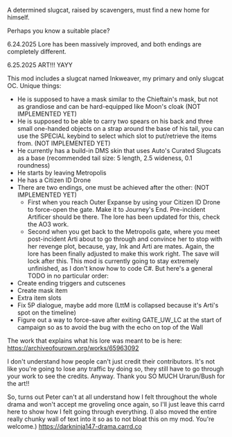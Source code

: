 A determined slugcat, raised by scavengers, must find a new home for himself.

Perhaps you know a suitable place?

6.24.2025 Lore has been massively improved, and both endings are completely different.

6.25.2025 ART!!! YAYY

This mod includes a slugcat named Inkweaver, my primary and only slugcat OC. Unique things:
- He is supposed to have a mask similar to the Chieftain's mask, but not as grandiose and can be hard-equipped like Moon's cloak (NOT IMPLEMENTED YET)
- He is supposed to be able to carry two spears on his back and three small one-handed objects on a strap around the base of his tail, you can use the SPECIAL keybind to select which slot to put/retrieve the items from. (NOT IMPLEMENTED YET)
- He currently has a build-in DMS skin that uses Auto's Curated Slugcats as a base (recommended tail size: 5 length, 2.5 wideness, 0.1 roundness)
- He starts by leaving Metropolis
- He has a Citizen ID Drone
- There are two endings, one must be achieved after the other: (NOT IMPLEMENTED YET)
    - First when you reach Outer Expanse by using your Citizen ID Drone to force-open the gate. Make it to Journey's End. Pre-incident Artificer should be there. The lore has been updated for this, check the AO3 work.
    - Second when you get back to the Metropolis gate, where you meet post-incident Arti about to go through and convince her to stop with her revenge plot, because, yay, Ink and Arti are mates. Again, the lore has been finally adjusted to make this work right. The save will lock after this.
This mod is currently going to stay extremely unfinished, as I don't know how to code C#. But here's a general TODO in no particular order:
- Create ending triggers and cutscenes
- Create mask item
- Extra item slots
- Fix 5P dialogue, maybe add more (LttM is collapsed because it's Arti's spot on the timeline)
- Figure out a way to force-save after exiting GATE_UW_LC at the start of campaign so as to avoid the bug with the echo on top of the Wall

The work that explains what his lore was meant to be is here: https://archiveofourown.org/works/65963092

I don't understand how people can't just credit their contributors. It's not like you're going to lose any traffic by doing so, they still have to go through your work to see the credits. Anyway. Thank you SO MUCH Urarun/Bush for the art!!

So, turns out Peter can't at all understand how I felt throughout the whole drama and won't accept me groveling once again, so I'll just leave this carrd here to show how I felt going through everything. (I also moved the entire really chunky wall of text into it so as to not bloat this on my mod. You're welcome.) https://darkninja147-drama.carrd.co
